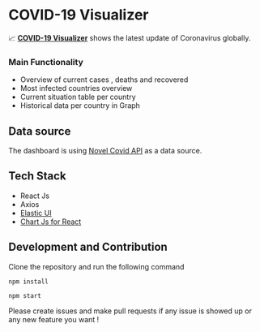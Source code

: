 # COVID-19 Visualizer

📈 [**COVID-19 Visualizer**](https://github.com/raghibhuda/covid-19-visualizer) shows the latest update of Сoronavirus globally.

### Main Functionality

- Overview of current cases , deaths and recovered 
- Most infected countries overview
- Current situation table per country
- Historical data per country in Graph 

## Data source 

The dashboard is using [Novel Covid API](https://github.com/NovelCOVID/API) as a data source.

## Tech Stack
- React Js
- Axios
- [Elastic UI](https://github.com/elastic/eui)
- [Chart Js for React](https://github.com/jerairrest/react-chartjs-2)

## Development and Contribution
Clone the repository and run the following command 

```npm install``` 

```npm start```

Please create issues and make pull requests if any issue is showed up or any new feature you want ! 

